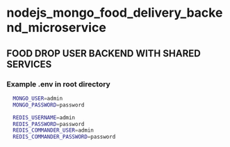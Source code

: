 # nodejs_mongo_food_delivery_backend_microservice

## FOOD DROP USER BACKEND WITH SHARED SERVICES

### Example .env in root directory

```bash
  MONGO_USER=admin
  MONGO_PASSWORD=password

  REDIS_USERNAME=admin
  REDIS_PASSWORD=password
  REDIS_COMMANDER_USER=admin
  REDIS_COMMANDER_PASSWORD=password
```
